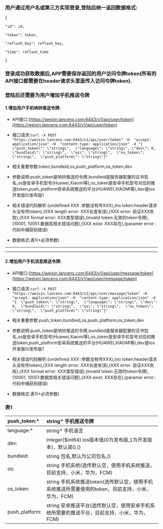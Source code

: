 ### 用户通过用户名或第三方实现登录,登陆后统一返回数据格式:

`{`

`"id": id,`

`"token": token,`

`"reflash_key": reflash_key,`

`"time": reflash_time`

`}`

### 登录成功获取数据后,APP需要保存返回的用户访问令牌token\(所有的API接口都需要在header请求头里面传入访问令牌token\).

### 登陆后还需要为用户增加手机推送令牌

#### 1.增加用户手机**响铃推送**令牌:

* API接口:[https://weixin.lancens.com:6443/v1/api/user/token](https://weixin.lancens.com:6443/v1/api/user/token)

* 接口请求:`curl -X POST "https://weixin.lancens.com:6443/v1/api/user/token" -H  "accept: application/json" -H  "content-type: application/json" -d "{  \"push_token\": \"string\",  \"language\": \"string\", \"dev\": 0,  \"bundleid\": \"string\",  \"os\": \"string\",  \"os_token\": \"string\",  \"push_platform\": \"string\"}"`

* 相关重要参数:token,bundleid,os,push\_platform,os\_token,dev

* 参数说明:push\_token是响铃推送的令牌,bundleid是服务器配置的证书包名,os是安卓手机型号\(Huawei,Xiaomi等\),os\_token是安卓手机型号对应的推送token,push\_platform安卓系统推送的平台\(HUAWEI,XIAOMI等\),dev是ios开发版0/发布版1

* 相关错误代码解析:\(undefined XXX :参数没有传XXX\),\(no token:header请求头没有传token\),\(XXX length error: XXX长度有误\),\(XXX error: 验证XXX失败\),\(XXX format error: XXX类型错误\),\(invalid token:无效的token令牌\),\(10001, 10051:数据库相关错误问题\),\(XXX exist: XXX存在\),\(paramer error : 代码中捕获到错误\)

* 数据格式:表1\(\*必须参数\)

---

---

#### 2.增加用户手机**消息推送**令牌:

* API接口:[https://weixin.lancens.com:6443/v1/api/user/message/token](https://weixin.lancens.com:6443/v1/api/user/message/token)

* 接口请求:`curl -X POST "https://weixin.lancens.com:6443/v1/api/user/message/token" -H  "accept: application/json" -H  "content-type: application/json" -d "{  \"push_token\": \"string\",  \"language\": \"string\", \"dev\": 0,  \"bundleid\": \"string\",  \"os\": \"string\",  \"os_token\": \"string\",  \"push_platform\": \"string\"}"`

* 相关重要参数:push\_token,bundleid,os,push\_platform,os\_token,dev

* 参数说明:push\_token是响铃推送的令牌,bundleid是服务器配置的证书包名,os是安卓手机型号\(Huawei,Xiaomi等\),os\_token是安卓手机型号对应的推送token,push\_platform安卓系统推送的平台\(HUAWEI,XIAOMI等\),dev是ios开发版0/发布版1

* 相关错误代码解析:\(undefined XXX :参数没有传XXX\),\(no token:header请求头没有传token\),\(XXX length error: XXX长度有误\),\(XXX error: 验证XXX失败\),\(XXX format error: XXX类型错误\),\(invalid token:无效的token令牌\),\(10001, 10051:数据库相关错误问题\),\(XXX exist: XXX存在\),\(paramer error : 代码中捕获到错误\)

* 数据格式:表1\(\*必须参数\)

### 表1

| push\_token:\* | string\* 手机推送令牌 |
| :--- | :--- |
| language:\* | string\* 手机语言 |
| dev: | integer\($int64\) ios版本值\(0为发布版,1为开发版本\)，默认是0,\(\) |
| bundleid: | string 包名,默认为公司包名,\(\) |
| os: | string 手机系统\(选传默认空，使用手机系统推送，目前支持，小米，华为，FCM\) |
| os\_token: | string 手机系统推送token\(选传默认空，使用手机系统推送所需要使用的token，目前支持，小米，华为，FCM\) |
| push\_platform: | string 安卓推送平台\(选传默认空，使用安卓手机系统所需要的推送平台，目前支持，小米，华为，FCM\) |




